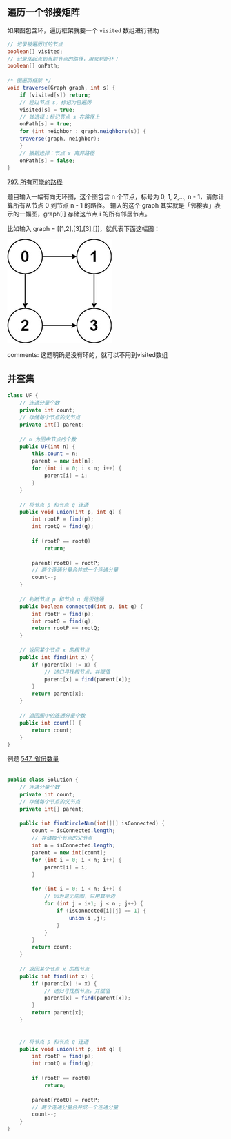 ## 遍历一个邻接矩阵
如果图包含环，遍历框架就要一个 `visited` 数组进行辅助
```java
// 记录被遍历过的节点
boolean[] visited;
// 记录从起点到当前节点的路径，用来判断环！
boolean[] onPath;

/* 图遍历框架 */
void traverse(Graph graph, int s) {
    if (visited[s]) return;
    // 经过节点 s，标记为已遍历
    visited[s] = true;
    // 做选择：标记节点 s 在路径上
    onPath[s] = true;
    for (int neighbor : graph.neighbors(s)) {
    traverse(graph, neighbor);
    }
    // 撤销选择：节点 s 离开路径
    onPath[s] = false;
}
```

[797. 所有可能的路径](https://leetcode.cn/problems/all-paths-from-source-to-target/)

题目输入一幅有向无环图，这个图包含 n 个节点，标号为 0, 1, 2,..., n - 1，请你计算所有从节点 0 到节点 n - 1 的路径。
输入的这个 graph 其实就是「邻接表」表示的一幅图，graph[i] 存储这节点 i 的所有邻居节点。

比如输入 graph = [[1,2],[3],[3],[]]，就代表下面这幅图：

![797.png](src/797.png)

comments: 这题明确是没有环的，就可以不用到visited数组


## 并查集

```java
class UF {
    // 连通分量个数
    private int count;
    // 存储每个节点的父节点
    private int[] parent;

    // n 为图中节点的个数
    public UF(int n) {
        this.count = n;
        parent = new int[n];
        for (int i = 0; i < n; i++) {
            parent[i] = i;
        }
    }
    
    // 将节点 p 和节点 q 连通
    public void union(int p, int q) {
        int rootP = find(p);
        int rootQ = find(q);
        
        if (rootP == rootQ)
            return;
        
        parent[rootQ] = rootP;
        // 两个连通分量合并成一个连通分量
        count--;
    }

    // 判断节点 p 和节点 q 是否连通
    public boolean connected(int p, int q) {
        int rootP = find(p);
        int rootQ = find(q);
        return rootP == rootQ;
    }
   
    // 返回某个节点 x 的根节点
    public int find(int x) {
        if (parent[x] != x) {
            // 递归寻找根节点，并赋值
            parent[x] = find(parent[x]);
        }
        return parent[x];
    }

    // 返回图中的连通分量个数
    public int count() {
        return count;
    }
}
```

例题 [547. 省份数量](https://leetcode.cn/problems/number-of-provinces/)


```java

public class Solution {
    // 连通分量个数
    private int count;
    // 存储每个节点的父节点
    private int[] parent;

    public int findCircleNum(int[][] isConnected) {
        count = isConnected.length;
        // 存储每个节点的父节点
        int n = isConnected.length;
        parent = new int[count];
        for (int i = 0; i < n; i++) {
            parent[i] = i;
        }

        for (int i = 0; i < n; i++) {
            // 因为是无向图，只用算半边
            for (int j = i+1; j < n ; j++) {
                if (isConnected[i][j] == 1) {
                    union(i ,j);
                }
            }
        }
        return count;
    }

    // 返回某个节点 x 的根节点
    public int find(int x) {
        if (parent[x] != x) {
            // 递归寻找根节点，并赋值
            parent[x] = find(parent[x]);
        }
        return parent[x];
    }


    // 将节点 p 和节点 q 连通
    public void union(int p, int q) {
        int rootP = find(p);
        int rootQ = find(q);

        if (rootP == rootQ)
            return;

        parent[rootQ] = rootP;
        // 两个连通分量合并成一个连通分量
        count--;
    }
}    
```